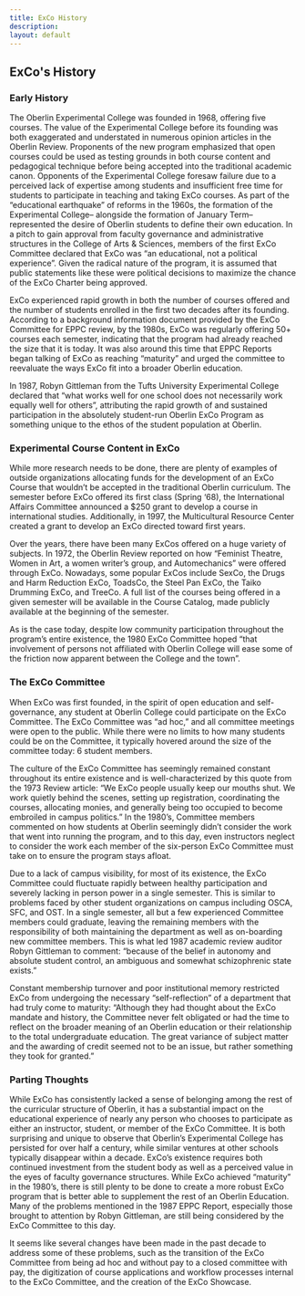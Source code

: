 ```yaml
---
title: ExCo History
description:
layout: default
---
```

## ExCo's History



### Early History
<p style="text-align: left"> The Oberlin Experimental College was founded in 1968, offering five courses. The value of the Experimental College before its founding was both exaggerated and understated in numerous opinion articles in the Oberlin Review. Proponents of the new program emphasized that open courses could be used as testing grounds in both course content and pedagogical technique before being accepted into the traditional academic canon. Opponents of the Experimental College foresaw failure due to a perceived lack of expertise among students and insufficient free time for students to participate in teaching and taking ExCo courses. As part of the “educational earthquake” of reforms in the 1960s, the formation of the Experimental College– alongside the formation of January Term– represented the desire of Oberlin students to define their own education. In a pitch to gain approval from faculty governance and administrative structures in the College of Arts & Sciences, members of the first ExCo Committee declared that ExCo was “an educational, not a political experience”. Given the radical nature of the program, it is assumed that public statements like these were political decisions to maximize the chance of the ExCo Charter being approved.</p>

<p style="text-align: left">ExCo experienced rapid growth in both the number of courses offered and the number of students enrolled in the first two decades after its founding. According to a background information document provided by the ExCo Committee for EPPC review, by the 1980s, ExCo was regularly offering 50+ courses each semester, indicating that the program had already reached the size that it is today. It was also around this time that EPPC Reports began talking of ExCo as reaching “maturity” and urged the committee to reevaluate the ways ExCo fit into a broader Oberlin education.</p>

<p style="text-align: left">In 1987, Robyn Gittleman from the Tufts University Experimental College declared that “what works well for one school does not necessarily work equally well for others”, attributing the rapid growth of and sustained participation in the absolutely student-run Oberlin ExCo Program as something unique to the ethos of the student population at Oberlin.</p>

### Experimental Course Content in ExCo
<p style="text-align: left">While more research needs to be done, there are plenty of examples of outside organizations allocating funds for the development of an ExCo Course that wouldn’t be accepted in the traditional Oberlin curriculum. The semester before ExCo offered its first class (Spring ‘68), the International Affairs Committee announced a $250 grant to develop a course in international studies. Additionally, in 1997, the Multicultural Resource Center created a grant to develop an ExCo directed toward first years.</p>


<p style="text-align: left">Over the years, there have been many ExCos offered on a huge variety of subjects. In 1972, the Oberlin Review reported on how “Feminist Theatre, Women in Art, a women writer’s group, and Automechanics” were offered through ExCo. Nowadays, some popular ExCos include SexCo, the Drugs and Harm Reduction ExCo, ToadsCo, the Steel Pan ExCo, the Taiko Drumming ExCo, and TreeCo. A full list of the courses being offered in a given semester will be available in the Course Catalog, made publicly available at the beginning of the semester.</p>


<p style="text-align: left">As is the case today, despite low community participation throughout the program’s entire existence, the 1980 ExCo Committee hoped “that involvement of persons not affiliated with Oberlin College will ease some of the friction now apparent between the College and the town”.</p>

### The ExCo Committee
<p style="text-align: left">When ExCo was first founded, in the spirit of open education and self-governance, any student at Oberlin College could participate on the ExCo Committee. The ExCo Committee was “ad hoc,” and all committee meetings were open to the public. While there were no limits to how many students could be on the Committee, it typically hovered around the size of the committee today: 6 student members.</p>

<p style="text-align: left">The culture of the ExCo Committee has seemingly remained constant throughout its entire existence and is well-characterized by this quote from the 1973 Review article: “We ExCo people usually keep our mouths shut. We work quietly behind the scenes, setting up registration, coordinating the courses, allocating monies, and generally being too occupied to become embroiled in campus politics.” In the 1980’s, Committee members commented on how students at Oberlin seemingly didn’t consider the work that went into running the program, and to this day, even instructors neglect to consider the work each member of the six-person ExCo Committee must take on to ensure the program stays afloat.</p>

<p style="text-align: left">Due to a lack of campus visibility, for most of its existence, the ExCo Committee could fluctuate rapidly between healthy participation and severely lacking in person power in a single semester. This is similar to problems faced by other student organizations on campus including OSCA, SFC, and OST. In a single semester, all but a few experienced Committee members could graduate, leaving the remaining members with the responsibility of both maintaining the department as well as on-boarding new committee members. This is what led 1987 academic review auditor Robyn Gittleman to comment: “because of the belief in autonomy and absolute student control, an ambiguous and somewhat schizophrenic state exists.”</p>

<p style="text-align: left">Constant membership turnover and poor institutional memory restricted ExCo from undergoing the necessary “self-reflection” of a department that had truly come to maturity: “Although they had thought about the ExCo mandate and history, the Committee never felt obligated or had the time to reflect on the broader meaning of an Oberlin education or their relationship to the total undergraduate education. The great variance of subject matter and the awarding of credit seemed not to be an issue, but rather something they took for granted.”</p>

### Parting Thoughts
<p style="text-align: left">While ExCo has consistently lacked a sense of belonging among the rest of the curricular structure of Oberlin, it has a substantial impact on the educational experience of nearly any person who chooses to participate as either an instructor, student, or member of the ExCo Committee. It is both surprising and unique to observe that Oberlin’s Experimental College has persisted for over half a century, while similar ventures at other schools typically disappear within a decade. ExCo’s existence requires both continued investment from the student body as well as a perceived value in the eyes of faculty governance structures. While ExCo achieved “maturity” in the 1980’s, there is still plenty to be done to create a more robust ExCo program that is better able to supplement the rest of an Oberlin Education. Many of the problems mentioned in the 1987 EPPC Report, especially those brought to attention by Robyn Gittleman, are still being considered by the ExCo Committee to this day.</p>

<p style="text-align: left">It seems like several changes have been made in the past decade to address some of these problems, such as the transition of the ExCo Committee from being ad hoc and without pay to a closed committee with pay, the digitization of course applications and workflow processes internal to the ExCo Committee, and the creation of the ExCo Showcase.</p>
